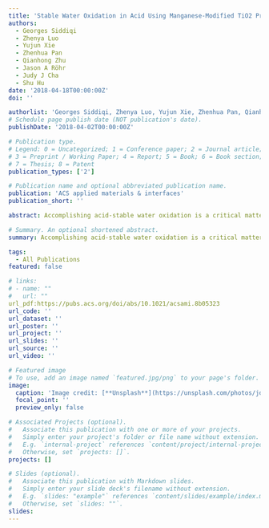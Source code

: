 ```yaml
---
title: 'Stable Water Oxidation in Acid Using Manganese-Modified TiO2 Protective Coatings'
authors:
  - Georges Siddiqi
  - Zhenya Luo
  - Yujun Xie
  - Zhenhua Pan
  - Qianhong Zhu
  - Jason A Röhr
  - Judy J Cha
  - Shu Hu
date: '2018-04-18T00:00:00Z'
doi: ''

authorlist: 'Georges Siddiqi, Zhenya Luo, Yujun Xie, Zhenhua Pan, Qianhong Zhu, Jason A Röhr, Judy J Cha, Shu Hu'
# Schedule page publish date (NOT publication's date).
publishDate: '2018-04-02T00:00:00Z'

# Publication type.
# Legend: 0 = Uncategorized; 1 = Conference paper; 2 = Journal article;
# 3 = Preprint / Working Paper; 4 = Report; 5 = Book; 6 = Book section;
# 7 = Thesis; 8 = Patent
publication_types: ['2']

# Publication name and optional abbreviated publication name.
publication: 'ACS applied materials & interfaces'
publication_short: ''

abstract: Accomplishing acid-stable water oxidation is a critical matter for achieving both long-lasting water-splitting devices and other fuel-forming electro- and photocatalytic processes. Because water oxidation releases protons into the local electrolytic environment, it becomes increasingly acidic during device operation, which leads to corrosion of the photoactive component and hence loss in device performance and lifetime. In this work, we show that thin films of manganese-modified titania, (Ti,Mn)Ox, topped with an iridium catalyst, can be used in a coating stabilization scheme for acid-stable water oxidation. We achieved a device lifetime of more than 100 h in pH = 0 acid. We successfully grew (Ti,Mn)Ox coatings with uniform elemental distributions over a wide range of manganese compositions using atomic layer deposition (ALD), and using X-ray photoelectron spectroscopy, we show that (Ti,Mn)Ox films grown in this …

# Summary. An optional shortened abstract.
summary: Accomplishing acid-stable water oxidation is a critical matter for achieving both long-lasting water-splitting devices and other fuel-forming electro- and photocatalytic processes. Because water oxidation releases protons into the local electrolytic environment, it becomes increasingly acidic during device operation, which leads to corrosion of the photoactive component and hence loss in device performance and lifetime. In this work, we show that thin films of manganese-modified titania, (Ti,Mn)Ox, topped with an iridium catalyst, can be used in a coating stabilization scheme for acid-stable water oxidation. We achieved a device lifetime of more than 100 h in pH = 0 acid. We successfully grew (Ti,Mn)Ox coatings with uniform elemental distributions over a wide range of manganese compositions using atomic layer deposition (ALD), and using X-ray photoelectron spectroscopy, we show that (Ti,Mn)Ox films grown in this …

tags:
  - All Publications
featured: false

# links:
# - name: ""
#   url: ""
url_pdf:https://pubs.acs.org/doi/abs/10.1021/acsami.8b05323
url_code: ''
url_dataset: ''
url_poster: ''
url_project: ''
url_slides: ''
url_source: ''
url_video: ''

# Featured image
# To use, add an image named `featured.jpg/png` to your page's folder.
image:
  caption: 'Image credit: [**Unsplash**](https://unsplash.com/photos/jdD8gXaTZsc)'
  focal_point: ''
  preview_only: false

# Associated Projects (optional).
#   Associate this publication with one or more of your projects.
#   Simply enter your project's folder or file name without extension.
#   E.g. `internal-project` references `content/project/internal-project/index.md`.
#   Otherwise, set `projects: []`.
projects: []

# Slides (optional).
#   Associate this publication with Markdown slides.
#   Simply enter your slide deck's filename without extension.
#   E.g. `slides: "example"` references `content/slides/example/index.md`.
#   Otherwise, set `slides: ""`.
slides:
---
```

